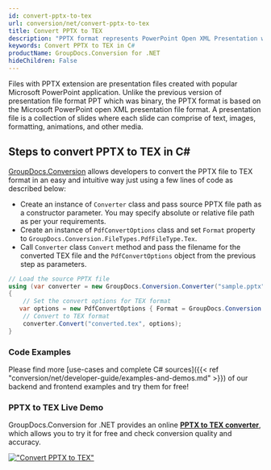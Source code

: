 ```yaml
---
id: convert-pptx-to-tex
url: conversion/net/convert-pptx-to-tex
title: Convert PPTX to TEX
description: "PPTX format represents PowerPoint Open XML Presentation with .pptx extension. Learn how to convert PPTX to TEX file programmatically in C# language using GroupDocs.Conversion for .NET library."
keywords: Convert PPTX to TEX in C#
productName: GroupDocs.Conversion for .NET
hideChildren: False
---
```


Files with PPTX extension are presentation files created with popular Microsoft PowerPoint application. Unlike the previous version of presentation file format PPT which was binary, the PPTX format is based on the Microsoft PowerPoint open XML presentation file format. A presentation file is a collection of slides where each slide can comprise of text, images, formatting, animations, and other media.

## Steps to convert PPTX to TEX in C#

[GroupDocs.Conversion](https://products.groupdocs.com/conversion/net) allows developers to convert the PPTX file to TEX format in an easy and intuitive way just using a few lines of code as described below:

* Create an instance of `Converter` class and pass source PPTX file path as a constructor parameter. You may specify absolute or relative file path as per your requirements. 
* Create an instance of `PdfConvertOptions` class and set `Format` property to `GroupDocs.Conversion.FileTypes.PdfFileType.Tex`.
* Call `Converter` class `Convert` method and pass the filename for the converted TEX file and the `PdfConvertOptions` object from the previous step as parameters.

```csharp
// Load the source PPTX file
using (var converter = new GroupDocs.Conversion.Converter("sample.pptx"))
{
    // Set the convert options for TEX format
   var options = new PdfConvertOptions { Format = GroupDocs.Conversion.FileTypes.PdfFileType.Tex };
    // Convert to TEX format
    converter.Convert("converted.tex", options);
}
```

### Code Examples

Please find more [use-cases and complete C# sources]({{< ref "conversion/net/developer-guide/examples-and-demos.md" >}}) of our backend and frontend examples and try them for free!

### PPTX to TEX Live Demo

GroupDocs.Conversion for .NET provides an online [**PPTX to TEX converter**](https://products.groupdocs.app/conversion/pptx-to-tex), which allows you to try it for free and check conversion quality and accuracy.

[!["Convert PPTX to TEX"](conversion/net/images/convert-to-tex/convert-pptx-to-tex.png)](https://products.groupdocs.app/conversion/pptx-to-tex)